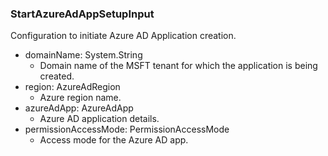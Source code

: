 ### StartAzureAdAppSetupInput
Configuration to initiate Azure AD Application creation.

- domainName: System.String
  - Domain name of the MSFT tenant for which the application is being created.
- region: AzureAdRegion
  - Azure region name.
- azureAdApp: AzureAdApp
  - Azure AD application details.
- permissionAccessMode: PermissionAccessMode
  - Access mode for the Azure AD app.
